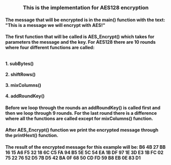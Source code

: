 <h3 align="center"> This is the implementation for AES128 encryption</h3>
<h4>The message that will be encrypted is in the main() function with the text: "This is a message we will encrypt with AES!"</h4>
<h4>The first function that will be called is AES_Encrypt() which takes for parameters the message and the key. For AES128 there are 10 rounds where four different
functions are called: 
<br></br>
         <br>1. subBytes()</br>
         <br>2. shiftRows()</br>
         <br>3. mixColumns()</br>
         <br>4. addRoundKey()</br></h4>
<h4>Before we loop through the rounds an addRoundKey() is called first and then we loop through 9 rounds. For the last round there is a difference where all
the functions are called except for mixColumns() function.</h4>
<h4>After AES_Encrypt() function we print the encrypted message through the printHext() function.</h4>

<h4>The result of the encrypted message for this example will be: B6 4B 27 BB 16 15 A6 F5 32 18 6C C5 FA 94 B5 5E 5C 54 EA 1B DF 97 1E 3D E3 1B FC 02 75 22 76 52 D5 7B D5 42 BA 
0F 68 50 CD FD 59 B8 EB 0E 83 D1</h4>
